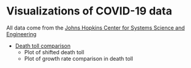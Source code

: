 # Visualizations of COVID-19 data

All data come from the [Johns Hopkins Center for Systems Science and Engineering](https://systems.jhu.edu/)

- [Death toll comparison](https://github.com/LaurentLessard/covid19/blob/master/covid.ipynb)
  - Plot of shifted death toll
  - Plot of growth rate comparison in death toll
